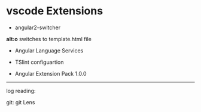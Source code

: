 vscode Extensions
=================

- angular2-switcher

**alt:o** switches to template.html file

- Angular Language Services

- TSlint configuartion

- Angular Extension Pack 1.0.0


----------------------------------

log reading:


git: git Lens